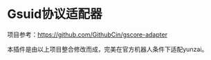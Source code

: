 # Gsuid协议适配器

项目参考：https://github.com/GithubCin/gscore-adapter

本插件是由以上项目整合修改而成，完美在官方机器人条件下适配yunzai。